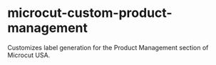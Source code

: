 # microcut-custom-product-management
Customizes label generation for the Product Management section of Microcut USA.
